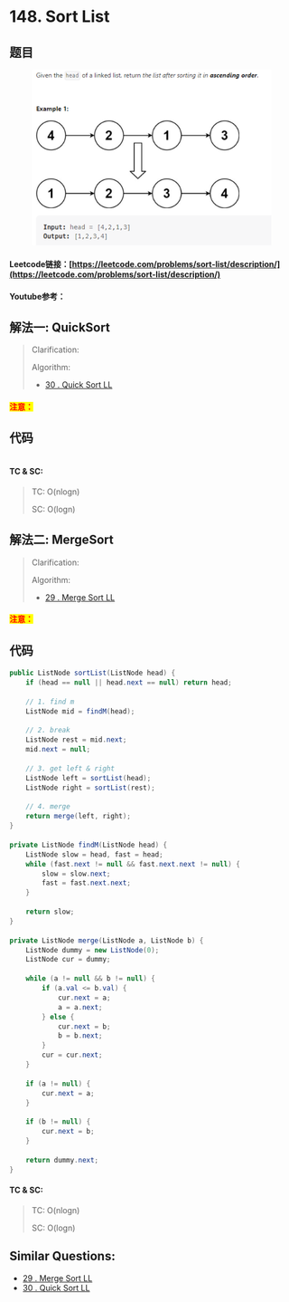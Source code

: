 # 148. Sort List

## 题目

<figure><img src="../../.gitbook/assets/image (20).png" alt=""><figcaption></figcaption></figure>

#### Leetcode链接：[https://leetcode.com/problems/sort-list/description/](https://leetcode.com/problems/sort-list/description/)

#### Youtube参考：

## 解法一: QuickSort

> Clarification:&#x20;
>
> Algorithm:&#x20;
>
> * [30 . Quick Sort LL](../../readme/sorting/30.-quick-sort-linked-list.md)

#### <mark style="color:red;">注意：</mark>

## 代码

```java
```

#### TC & SC:&#x20;

> TC: O(nlogn)
>
> SC: O(logn)

## 解法二: MergeSort

> Clarification:&#x20;
>
> Algorithm:&#x20;
>
> * [29 . Merge Sort LL](../../readme/sorting/29.-merge-sort-linked-list.md)

#### <mark style="color:red;">注意：</mark>

## 代码

```java
public ListNode sortList(ListNode head) {
    if (head == null || head.next == null) return head;

    // 1. find m
    ListNode mid = findM(head);

    // 2. break
    ListNode rest = mid.next;
    mid.next = null;

    // 3. get left & right
    ListNode left = sortList(head);
    ListNode right = sortList(rest);

    // 4. merge
    return merge(left, right);
}

private ListNode findM(ListNode head) {
    ListNode slow = head, fast = head;
    while (fast.next != null && fast.next.next != null) {
        slow = slow.next;
        fast = fast.next.next;
    }

    return slow;
}

private ListNode merge(ListNode a, ListNode b) {
    ListNode dummy = new ListNode(0);
    ListNode cur = dummy;

    while (a != null && b != null) {
        if (a.val <= b.val) {
            cur.next = a;
            a = a.next;
        } else {
            cur.next = b;
            b = b.next;
        }
        cur = cur.next;
    }

    if (a != null) {
        cur.next = a;
    }

    if (b != null) {
        cur.next = b;
    }

    return dummy.next;
}
```

#### TC & SC:&#x20;

> TC: O(nlogn)
>
> SC: O(logn)

## **Similar Questions:**&#x20;

* [29 . Merge Sort LL](../../readme/sorting/29.-merge-sort-linked-list.md)
* [30 . Quick Sort LL](../../readme/sorting/30.-quick-sort-linked-list.md)
